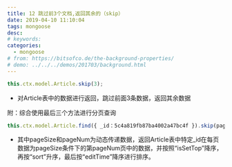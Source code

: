 ```yaml
---
title: 12 跳过前3个文档,返回其余的（skip）
date: 2019-04-10 11:10:04
tags: mongoose
desc: 
# keywords: 
categories:
  - mongoose
# from: https://bitsofco.de/the-background-properties/
# demo: ../../../demos/201703/background.html
---
```

```javascript
this.ctx.model.Article.skip(3);
```

- 对Article表中的数据进行返回，跳过前面3条数据，返回其余数据

附：综合使用最后三个方法进行分页查询

```javascript
this.ctx.model.Article.find({ _id：5c4a819fb87ba4002a47bc4f }).skip(pageSize * (pageNum - 1)).limit(parseInt(pageSize)).sort({ isSetTop: -1, sort: 1, editTime: -1 });
```

- 其中pageSize和pageNum为动态传递数据，返回Article表中特定_id在每页数据为pageSize条件下的第pageNum页中的数据，并按照“isSetTop”降序，再按“sort”升序，最后按“editTime”降序进行排序。

